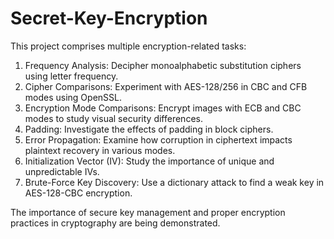 # Secret-Key-Encryption
This project comprises multiple encryption-related tasks:

1.  Frequency Analysis: Decipher monoalphabetic substitution ciphers using letter frequency.
2.  Cipher Comparisons: Experiment with AES-128/256 in CBC and CFB modes using OpenSSL.
3.  Encryption Mode Comparisons: Encrypt images with ECB and CBC modes to study visual security differences.
4.  Padding: Investigate the effects of padding in block ciphers.
5.  Error Propagation: Examine how corruption in ciphertext impacts plaintext recovery in various modes.
6.  Initialization Vector (IV): Study the importance of unique and unpredictable IVs.
7.  Brute-Force Key Discovery: Use a dictionary attack to find a weak key in AES-128-CBC encryption.

The importance of secure key management and proper encryption practices in cryptography are being demonstrated.
